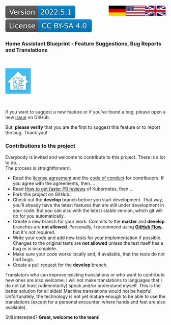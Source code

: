 <a href="Contributions.en.md"><img src="../images/en.svg" valign="top" align="right"/></a>
<a href="Contributions.de.md"><img src="../images/de.svg" valign="top" align="right"/></a>
[![Version][version-badge]][version-url]
[![License][license-badge]][license-url]
<!--
[![Bugs][bugs-badge]][bugs-url]
-->

### Home Assistant Blueprint - Feature Suggestions, Bug Reports and Translations
<br/>

[![Logo][logo]][project-url]

<br/>

If you want to suggest a new feature or if you've found a bug, please open a new [issue][issues-url] on GitHub.

But, **please verify** that you are the first to suggest this feature or to report the bug. Thank you!
<br/>

### Contributions to the project

Everybody is invited and welcome to contribute to this project. There is a lot to do...<br/>
The process is straightforward.

- Read the [license agreement][cla-url] and the [code of conduct][coc-url] for contributors. If you agree with the agreements, then....
- Read [How to get faster PR reviews][pr-reviews] of Kubernetes, then...
 - Fork this project on GitHub.
 - Check out the **develop** branch before you start development.
  That way, you'll already have the latest features that are still under development in your code. But you can also
  with the latest stable version, which git will do for you automatically.
 - Create a new branch for your work. Commits to the **master** and **develop** branches are **not allowed**. Personally, I recommend using **[GitHub Flow][flow-url]**, but it's not required.
 - Write your code and add new tests for your implementation if possible. Changes to the original tests are **not allowed** unless the test itself has a bug or is incomplete.
 - Make sure your code works locally and, if available, that the tests do not find bugs.
 - Create a [pull request][pr-url] for the **develop** branch.

Translators who can improve existing translations or who want to contribute new ones are also welcome. I will not make translations to languages that I do not (at least rudimentarily) speak and/or understand myself. This is the better solution for all sides! Machine translations would not be helpful. Unfortunately, the technology is not yet mature enough to be able to use the translations (except for a personal encounter, where hands and feet are also available).

Still interested? **Great, welcome to the team!**

<!-- MARKDOWN LINKS & IMAGES -->
<!-- https://www.markdownguide.org/basic-syntax/#reference-style-links -->
[logo]: ../images/hassio-icon.png
[project-url]: https://homeassistant.io

[license-badge]: ../images/license.cc-by-sa.en.svg
[license-url]: ../../LICENSE.en.md

[version-badge]: ../images/version.svg
[version-url]: https://github.com/nixe64/Home-Assistant-Blueprint/releases

[issues-url]: https://github.com/nixe64/Home-Assistant-Blueprint/issues
[bugs-badge]: https://img.shields.io/github/issues/nixe64/Home-Assistant-Blueprint/bug.svg?label=Fehlerberichte&color=informational
[bugs-url]: https://github.com/nixe64/Home-Assistant-Blueprint/issues?utf8=✓&q=is%3Aissue+is%3Aopen+label%3Abug

[coc-url]: CodeOfConduct.en.md
[pr-reviews]: https://github.com/kubernetes/community/blob/master/contributors/guide/pull-requests.md#best-practices-for-faster-reviews
[cla-url]: CLA.en.md
[flow-url]: https://githubflow.github.io/
[pr-url]: https://github.com/nixe64/Home-Assistant-Blueprint/pulls
